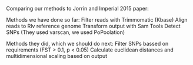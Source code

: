 Comparing our methods to Jorrin and Imperial 2015 paper:

Methods we have done so far:
Filter reads with Trimmomatic (Kbase)
Align reads to Rlv reference genome
Transform output with Sam Tools
Detect SNPs (They used varscan, we used PoPoolation)

Methods they did, which we should do next:
Filter SNPs bassed on requirements (FST > 0.1, p < 0.05)
Calculate euclidean distances and multidimensional scaling based on output
